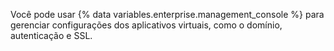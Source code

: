 Você pode usar {% data variables.enterprise.management_console %} para gerenciar configurações dos aplicativos virtuais, como o domínio, autenticação e SSL.